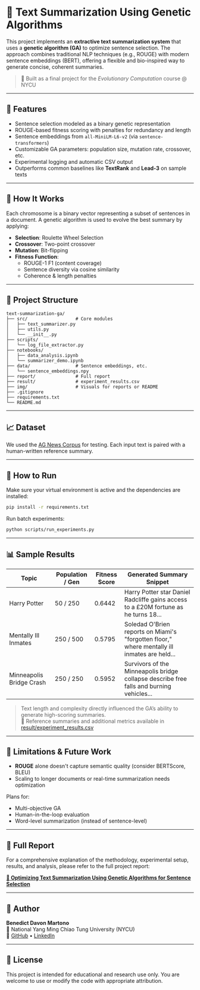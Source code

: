 # 🧬 Text Summarization Using Genetic Algorithms

This project implements an **extractive text summarization system** that uses a **genetic algorithm (GA)** to optimize sentence selection. The approach combines traditional NLP techniques (e.g., ROUGE) with modern sentence embeddings (BERT), offering a flexible and bio-inspired way to generate concise, coherent summaries.

> 📘 Built as a final project for the *Evolutionary Computation* course @ NYCU

---

## 📌 Features

- Sentence selection modeled as a binary genetic representation
- ROUGE-based fitness scoring with penalties for redundancy and length
- Sentence embeddings from `all-MiniLM-L6-v2` (via `sentence-transformers`)
- Customizable GA parameters: population size, mutation rate, crossover, etc.
- Experimental logging and automatic CSV output
- Outperforms common baselines like **TextRank** and **Lead-3** on sample texts

---

## 🧠 How It Works

Each chromosome is a binary vector representing a subset of sentences in a document. A genetic algorithm is used to evolve the best summary by applying:

- **Selection**: Roulette Wheel Selection
- **Crossover**: Two-point crossover
- **Mutation**: Bit-flipping
- **Fitness Function**:
  - ROUGE-1 F1 (content coverage)
  - Sentence diversity via cosine similarity
  - Coherence & length penalties

---

## 📂 Project Structure

```
text-summarization-ga/
├── src/                  # Core modules
│   ├── text_summarizer.py
│   ├── utils.py
│   └── __init__.py
├── scripts/
│   └── log_file_extractor.py
├── notebooks/
│   ├── data_analysis.ipynb
│   └── summarizer_demo.ipynb
├── data/                 # Sentence embeddings, etc.
│   └── sentence_embeddings.npy
├── report/               # Full report
├── result/               # experiment_results.csv
├── img/                  # Visuals for reports or README
├── .gitignore
├── requirements.txt
└── README.md
```

---

## 📈 Dataset

We used the [AG News Corpus](https://huggingface.co/datasets/ag_news) for testing. Each input text is paired with a human-written reference summary.

---

## 🧪 How to Run

Make sure your virtual environment is active and the dependencies are installed:

```bash
pip install -r requirements.txt
```

Run batch experiments:

```bash
python scripts/run_experiments.py
```

---


## 📊 Sample Results

| Topic                    | Population / Gen  | Fitness Score  | Generated Summary Snippet |
|--------------------------|-------------------|----------------|----------------------------|
| Harry Potter             | 50 / 250          | 0.6442         | Harry Potter star Daniel Radcliffe gains access to a £20M fortune as he turns 18... |
| Mentally Ill Inmates     | 250 / 500         | 0.5795         | Soledad O'Brien reports on Miami's "forgotten floor," where mentally ill inmates are held... |
| Minneapolis Bridge Crash | 250 / 250         | 0.5952         | Survivors of the Minneapolis bridge collapse describe free falls and burning vehicles... |

> Text length and complexity directly influenced the GA’s ability to generate high-scoring summaries.  
> 📝 Reference summaries and additional metrics available in [result/experiment_results.csv](result/experiment_results.csv)


---

## 🚧 Limitations & Future Work

- **ROUGE** alone doesn't capture semantic quality (consider BERTScore, BLEU)
- Scaling to longer documents or real-time summarization needs optimization

Plans for:
- Multi-objective GA
- Human-in-the-loop evaluation
- Word-level summarization (instead of sentence-level)

---

## 📄 Full Report

For a comprehensive explanation of the methodology, experimental setup, results, and analysis, please refer to the full project report:

[**📘 Optimizing Text Summarization Using Genetic Algorithms for Sentence Selection**](report/Optimizing%20Text%20Summarization%20Using%20Genetic%20Algorithms%20for%20Sentence%20Selection.pdf)

---

## 👤 Author

**Benedict Davon Martono**  
📍 National Yang Ming Chiao Tung University (NYCU)  
🔗 [GitHub](https://github.com/benedictdavon) • [LinkedIn](https://www.linkedin.com/in/davon-martono-a0b5571b8/)

---

## 📄 License

This project is intended for educational and research use only.
You are welcome to use or modify the code with appropriate attribution.
